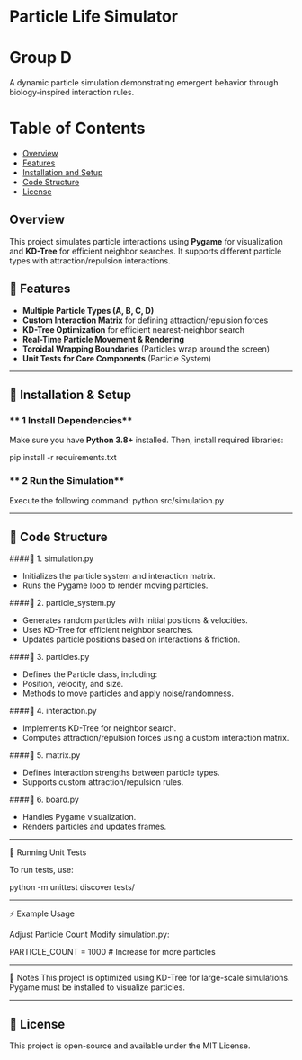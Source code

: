 # Particle Life Simulator

# Group D

A dynamic particle simulation demonstrating emergent behavior through biology-inspired interaction rules.

# Table of Contents

- [Overview](#-overview)
- [Features](#-🌟-features)
- [Installation and Setup](#-🚀-installation-&-setup)
- [Code Structure](#-🔧-code-structure)
- [License](#license)


## Overview
This project simulates particle interactions using **Pygame** for visualization and **KD-Tree** for efficient neighbor searches. It supports different particle types with attraction/repulsion interactions.

## 🌟 Features
- **Multiple Particle Types (A, B, C, D)**
- **Custom Interaction Matrix** for defining attraction/repulsion forces
- **KD-Tree Optimization** for efficient nearest-neighbor search
- **Real-Time Particle Movement & Rendering**
- **Toroidal Wrapping Boundaries** (Particles wrap around the screen)
- **Unit Tests for Core Components** (Particle System)

---

## 🚀 Installation & Setup
### ** 1 Install Dependencies**
Make sure you have **Python 3.8+** installed. Then, install required libraries:

pip install -r requirements.txt

### ** 2 Run the Simulation**
Execute the following command:
python src/simulation.py

---

## 🔧 Code Structure
####🔹 1. simulation.py
- Initializes the particle system and interaction matrix.
- Runs the Pygame loop to render moving particles.

####🔹 2. particle_system.py
- Generates random particles with initial positions & velocities.
- Uses KD-Tree for efficient neighbor searches.
- Updates particle positions based on interactions & friction.

####🔹 3. particles.py
- Defines the Particle class, including:
- Position, velocity, and size.
- Methods to move particles and apply noise/randomness.

####🔹 4. interaction.py
- Implements KD-Tree for neighbor search.
- Computes attraction/repulsion forces using a custom interaction matrix.

####🔹 5. matrix.py
- Defines interaction strengths between particle types.
- Supports custom attraction/repulsion rules.

####🔹 6. board.py
- Handles Pygame visualization.
- Renders particles and updates frames.

---

🧪 Running Unit Tests

To run tests, use:

python -m unittest discover tests/

---

⚡ Example Usage

Adjust Particle Count
Modify simulation.py:

PARTICLE_COUNT = 1000  # Increase for more particles

---

📌 Notes
This project is optimized using KD-Tree for large-scale simulations.
Pygame must be installed to visualize particles.

---

## 📜 License
This project is open-source and available under the MIT License.


